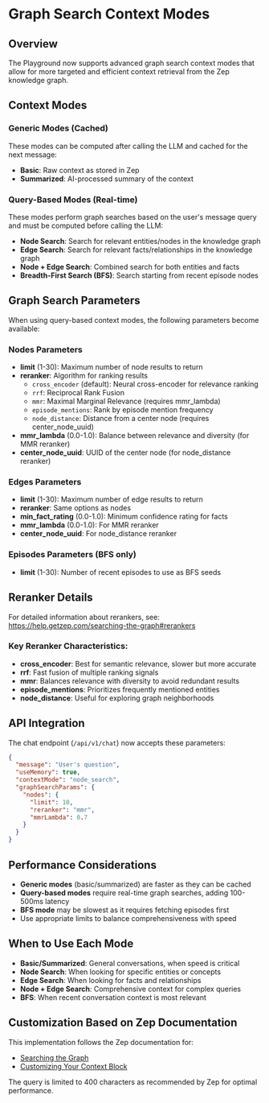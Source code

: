 # Graph Search Context Modes

## Overview

The Playground now supports advanced graph search context modes that allow for more targeted and efficient context retrieval from the Zep knowledge graph.

## Context Modes

### Generic Modes (Cached)
These modes can be computed after calling the LLM and cached for the next message:
- **Basic**: Raw context as stored in Zep
- **Summarized**: AI-processed summary of the context

### Query-Based Modes (Real-time)
These modes perform graph searches based on the user's message query and must be computed before calling the LLM:
- **Node Search**: Search for relevant entities/nodes in the knowledge graph
- **Edge Search**: Search for relevant facts/relationships in the knowledge graph
- **Node + Edge Search**: Combined search for both entities and facts
- **Breadth-First Search (BFS)**: Search starting from recent episode nodes

## Graph Search Parameters

When using query-based context modes, the following parameters become available:

### Nodes Parameters
- **limit** (1-30): Maximum number of node results to return
- **reranker**: Algorithm for ranking results
  - `cross_encoder` (default): Neural cross-encoder for relevance ranking
  - `rrf`: Reciprocal Rank Fusion
  - `mmr`: Maximal Marginal Relevance (requires mmr_lambda)
  - `episode_mentions`: Rank by episode mention frequency
  - `node_distance`: Distance from a center node (requires center_node_uuid)
- **mmr_lambda** (0.0-1.0): Balance between relevance and diversity (for MMR reranker)
- **center_node_uuid**: UUID of the center node (for node_distance reranker)

### Edges Parameters
- **limit** (1-30): Maximum number of edge results to return
- **reranker**: Same options as nodes
- **min_fact_rating** (0.0-1.0): Minimum confidence rating for facts
- **mmr_lambda** (0.0-1.0): For MMR reranker
- **center_node_uuid**: For node_distance reranker

### Episodes Parameters (BFS only)
- **limit** (1-30): Number of recent episodes to use as BFS seeds

## Reranker Details

For detailed information about rerankers, see: https://help.getzep.com/searching-the-graph#rerankers

### Key Reranker Characteristics:
- **cross_encoder**: Best for semantic relevance, slower but more accurate
- **rrf**: Fast fusion of multiple ranking signals
- **mmr**: Balances relevance with diversity to avoid redundant results
- **episode_mentions**: Prioritizes frequently mentioned entities
- **node_distance**: Useful for exploring graph neighborhoods

## API Integration

The chat endpoint (`/api/v1/chat`) now accepts these parameters:

```json
{
  "message": "User's question",
  "useMemory": true,
  "contextMode": "node_search",
  "graphSearchParams": {
    "nodes": {
      "limit": 10,
      "reranker": "mmr",
      "mmrLambda": 0.7
    }
  }
}
```

## Performance Considerations

- **Generic modes** (basic/summarized) are faster as they can be cached
- **Query-based modes** require real-time graph searches, adding 100-500ms latency
- **BFS mode** may be slowest as it requires fetching episodes first
- Use appropriate limits to balance comprehensiveness with speed

## When to Use Each Mode

- **Basic/Summarized**: General conversations, when speed is critical
- **Node Search**: When looking for specific entities or concepts
- **Edge Search**: When looking for facts and relationships
- **Node + Edge Search**: Comprehensive context for complex queries
- **BFS**: When recent conversation context is most relevant

## Customization Based on Zep Documentation

This implementation follows the Zep documentation for:
- [Searching the Graph](https://help.getzep.com/searching-the-graph)
- [Customizing Your Context Block](https://help.getzep.com/cookbook/customize-your-context-block)

The query is limited to 400 characters as recommended by Zep for optimal performance.